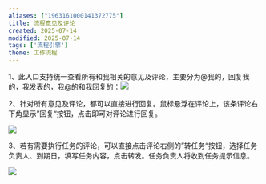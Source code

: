 ```yaml
---
aliases: ["1963161000141372775"]
title: 流程意见及评论
created: 2025-07-14
modified: 2025-07-14
tags: ['流程引擎']
theme: 工作流程
---
```


1、此入口支持统一查看所有和我相关的意见及评论，主要分为@我的，回复我的，我发表的，我@的和我回复的：![](2b5e6aa4514b772afbded9a4518fa976.jpg)

2、针对所有意见及评论，都可以直接进行回复。鼠标悬浮在评论上，该条评论右下角显示”回复“按钮，点击即可对评论进行回复。

![](3c724ff92d5020f144f2e6baba107ffd.jpg)

3、若有需要执行任务的评论，可以直接点击评论右侧的”转任务“按钮，选择任务负责人、到期日，填写任务内容，点击转发。任务负责人将收到任务提示信息。

![](88e8bdb9ac0100d129b87985b59299f7.jpg)